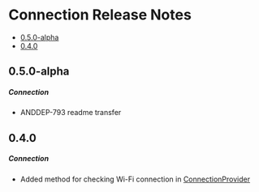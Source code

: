 # Connection Release Notes

- [0.5.0-alpha](#050-alpha)
- [0.4.0](#040)

## 0.5.0-alpha
##### Connection
* ANDDEP-793 readme transfer
## 0.4.0
##### Connection
* Added method for checking Wi-Fi connection in [ConnectionProvider](lib-connection/src/main/java/ru/surfstudio/android/connection/ConnectionProvider.java)